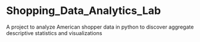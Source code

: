# Shopping_Data_Analytics_Lab
 A project to analyze American shopper data in python to discover aggregate descriptive statistics and visualizations
